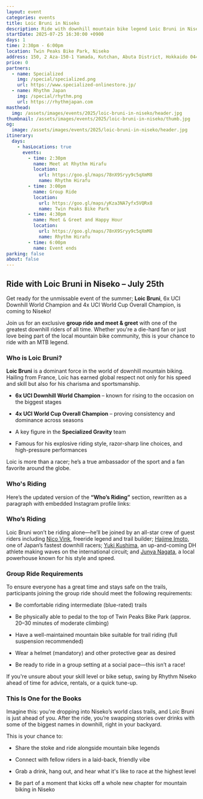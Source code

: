 ```yaml
---
layout: event
categories: events
title: Loic Bruni in Niseko
description: Ride with downhill mountain bike legend Loic Bruni in Niseko, Japan on July 25. Join a community group ride, meet top pro riders like Nico Vink and Yuki Kushima, and experience the growing MTB scene in Niseko. Don’t miss this exclusive mountain biking event in Japan.
startDate: 2025-07-25 16:30:00 +0900
days: 1
time: 2:30pm - 6:00pm
location: Twin Peaks Bike Park, Niseko
address: 150, 2 Aza-150-1 Yamada, Kutchan, Abuta District, Hokkaido 044-0081
price: 0
partners:
  - name: Specialized
    img: /special/specialized.png
    url: https://www.specialized-onlinestore.jp/
  - name: Rhythm Japan
    img: /special/rhythm.png
    url: https://rhythmjapan.com
masthead:
  img: /assets/images/events/2025/loic-bruni-in-niseko/header.jpg
thumbnail: /assets/images/events/2025/loic-bruni-in-niseko/thumb.jpg
og:
  image: /assets/images/events/2025/loic-bruni-in-niseko/header.jpg
itinerary:
  days:
    - hasLocations: true
      events:
        - time: 2:30pm
          name: Meet at Rhythm Hirafu
          location:
            url: https://goo.gl/maps/78nX9Sryy9c5qXmM8
            name: Rhythm Hirafu
        - time: 3:00pm
          name: Group Ride
          location:
            url: https://goo.gl/maps/yKza3NA7yfx5VQRx8
            name: Twin Peaks Bike Park
        - time: 4:30pm
          name: Meet & Greet and Happy Hour
          location:
            url: https://goo.gl/maps/78nX9Sryy9c5qXmM8
            name: Rhythm Hirafu
        - time: 6:00pm
          name: Event ends
parking: false
about: false
---
```


## Ride with Loic Bruni in Niseko – July 25th

Get ready for the unmissable event of the summer; **Loic Bruni**, 6x UCI Downhill World Champion and 4x UCI World Cup Overall Champion, is coming to Niseko!

Join us for an exclusive **group ride and meet & greet** with one of the greatest downhill riders of all time. Whether you're a die-hard fan or just love being part of the local mountain bike community, this is your chance to ride with an MTB legend.

### Who is Loic Bruni?

**Loic Bruni** is a dominant force in the world of downhill mountain biking. Hailing from France, Loic has earned global respect not only for his speed and skill but also for his charisma and sportsmanship.

- **6x UCI Downhill World Champion** – known for rising to the occasion on the biggest stages

- **4x UCI World Cup Overall Champion** – proving consistency and dominance across seasons

- A key figure in the **Specialized Gravity** team

- Famous for his explosive riding style, razor-sharp line choices, and high-pressure performances

Loic is more than a racer; he’s a true ambassador of the sport and a fan favorite around the globe.

### Who's Riding

Here’s the updated version of the **“Who’s Riding”** section, rewritten as a paragraph with embedded Instagram profile links:

### Who’s Riding

Loic Bruni won’t be riding alone—he’ll be joined by an all-star crew of guest riders including <a href="https:instagram.com/vinknico" target="blank">Nico Vink</a>, freeride legend and trail builder; <a href="https:instagram.com/hajimeeeee" target="blank">Hajime Imoto</a>, one of Japan’s fastest downhill racers; <a href="https:instagram.com/yukikushima" target="blank">Yuki Kushima</a>, an up-and-coming DH athlete making waves on the international circuit; and <a href="https:instagram.com/juunnya" target="blank">Junya Nagata</a>, a local powerhouse known for his style and speed.

### Group Ride Requirements

To ensure everyone has a great time and stays safe on the trails, participants joining the group ride should meet the following requirements:

- Be comfortable riding intermediate (blue-rated) trails

- Be physically able to pedal to the top of Twin Peaks Bike Park (approx. 20–30 minutes of moderate climbing)

- Have a well-maintained mountain bike suitable for trail riding (full suspension recommended)

- Wear a helmet (mandatory) and other protective gear as desired

- Be ready to ride in a group setting at a social pace—this isn’t a race!

If you're unsure about your skill level or bike setup, swing by Rhythm Niseko ahead of time for advice, rentals, or a quick tune-up.

### This Is One for the Books

Imagine this: you're dropping into Niseko’s world class trails, and Loic Bruni is just ahead of you. After the ride, you’re swapping stories over drinks with some of the biggest names in downhill, right in your backyard.

This is your chance to:

- Share the stoke and ride alongside mountain bike legends

- Connect with fellow riders in a laid-back, friendly vibe

- Grab a drink, hang out, and hear what it's like to race at the highest level

- Be part of a moment that kicks off a whole new chapter for mountain biking in Niseko
